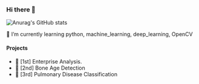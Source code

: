 ### Hi there 👋

<!--
**kikiru328/kikiru328** is a ✨ _special_ ✨ repository because its `README.md` (this file) appears on your GitHub profile.

Here are some ideas to get you started:

- 🔭 
- 🌱 I’m currently learning python, machine_learning, deep_learning, OpenCV
- 👯 
- 🤔 
- 💬 
- 📫 How to reach me: ...
- 😄 Pronouns: ...
- ⚡ Fun fact: ...
-->
![Anurag's GitHub stats](https://github-readme-stats.vercel.app/api?username=kikiru328&&show_icons=true&theme=dark)

🌱 I’m currently learning python, machine_learning, deep_learning, OpenCV

#### Projects 
- 💬 [1st] Enterprise Analysis. 
- 💬 [2nd] Bone Age Detection
- 💬 [3rd] Pulmonary Disease Classification
